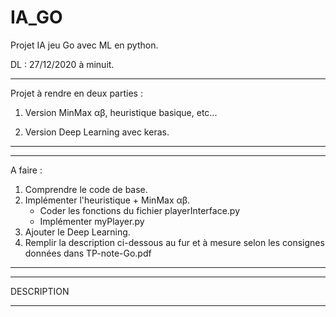 # IA_GO

Projet IA jeu Go avec ML en python.

DL : 27/12/2020 à minuit.

----------------------------------------------------------
Projet à rendre en deux parties :

1. Version MinMax αβ, heuristique basique, etc...

2. Version Deep Learning avec keras.
----------------------------------------------------------


----------------------------------------------------------
A faire :

1. Comprendre le code de base.
2. Implémenter l'heuristique + MinMax αβ.
   - Coder les fonctions du fichier playerInterface.py
   - Implémenter myPlayer.py
3. Ajouter le Deep Learning.
4. Remplir la description ci-dessous au fur et à mesure selon les consignes données dans TP-note-Go.pdf
----------------------------------------------------------


----------------------------------------------------------
DESCRIPTION

----------------------------------------------------------




